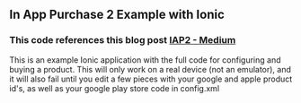 ## In App Purchase 2 Example with Ionic

### This code references this blog post [IAP2 - Medium](https://medium.com/@andrew.thielcole/in-app-purchases-with-ionic-3-af13b21f49f2)


This is an example Ionic application with the full code for configuring and buying a product.
  This will only work on a real device (not an emulator), and it will also fail until you edit a few pieces with
  your google and apple product id's, as well as your google play store code in config.xml</p>
